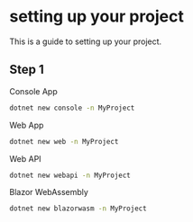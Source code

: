 # setting up your project
This is a guide to setting up your project.

## Step 1
Console App
```bash
dotnet new console -n MyProject
```
Web App
```bash
dotnet new web -n MyProject
```
Web API
```bash
dotnet new webapi -n MyProject
```
Blazor WebAssembly
```bash
dotnet new blazorwasm -n MyProject
```
